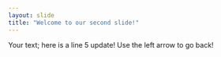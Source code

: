 ```yaml
---
layout: slide
title: "Welcome to our second slide!"
---
```

Your text; here is a line 5 update!
Use the left arrow to go back!
